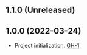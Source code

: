 ## 1.1.0 (Unreleased)

## 1.0.0 (2022-03-24)
- Project initialization. [GH-1](https://github.com/terraform-alicloud-modules/terraform-alicloud-cloud-config/pull/1)
